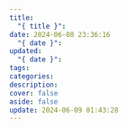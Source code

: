 ```yaml
---
title:
  "{ title }": 
date: 2024-06-08 23:36:16
  "{ date }": 
updated:
  "{ date }": 
tags: 
categories: 
description: 
cover: false
aside: false
update: 2024-06-09 01:43:28
---
```


